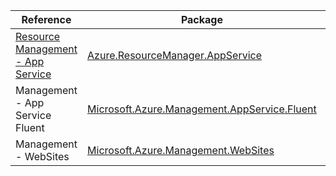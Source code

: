 | Reference | Package | Source |
|---|---|---|
|[Resource Management - App Service](resourcemanager.appservice-readme.md)|[Azure.ResourceManager.AppService](https://www.nuget.org/packages/Azure.ResourceManager.AppService)|[GitHub](https://github.com/Azure/azure-sdk-for-net/blob/main/sdk/websites/Azure.ResourceManager.AppService)|
|Management - App Service Fluent|[Microsoft.Azure.Management.AppService.Fluent](https://www.nuget.org/packages/Microsoft.Azure.Management.AppService.Fluent)|[GitHub](https://github.com/Azure/azure-sdk-for-net/blob/main/)|
|Management - WebSites|[Microsoft.Azure.Management.WebSites](https://www.nuget.org/packages/Microsoft.Azure.Management.WebSites)|[GitHub](https://github.com/Azure/azure-sdk-for-net/blob/main/)|
